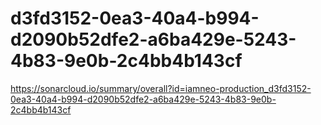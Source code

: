 # d3fd3152-0ea3-40a4-b994-d2090b52dfe2-a6ba429e-5243-4b83-9e0b-2c4bb4b143cf
https://sonarcloud.io/summary/overall?id=iamneo-production_d3fd3152-0ea3-40a4-b994-d2090b52dfe2-a6ba429e-5243-4b83-9e0b-2c4bb4b143cf
